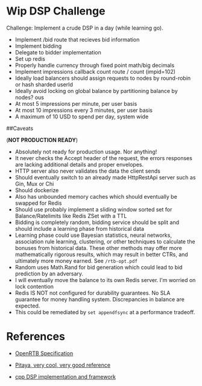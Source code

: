 # Wip DSP Challenge

Challenge: Implement a crude DSP in a day (while learning go).
 * Implement /bid route that recieves bid information
 * Implement bidding
 * Delegate to bidder implementation
 * Set up redis
 * Properly handle currency through fixed point math/big decimals
 * Implement impressions callback count route / count (impid=102)
 * Ideally load balancers should assign requests to nodes by round-robin or hash sharded userId
 * Ideally avoid locking on global balance by partitioning balance by nodes?
ous
 * At most 5 impressions per minute, per user basis
 * At most 10 impressions every 3 minutes, per user basis
 * A maximum of 10 USD to spend per day, system wide

##Caveats

(**NOT PRODUCTION READY**)
* Absolutely not ready for production usage. Nor anything!
* It never checks the Accept header of the request, the errors responses are lacking additional details and proper envelopes. 
* HTTP server also never validates the data the client sends
* Should eventually switch to an already made HttpRestApi server such as Gin, Mux or Chi
* Should dockerize
* Also has unbounded memory caches which should eventually be swapped for Redis
* Should use probably implement a sliding window sorted set for Balance/Ratelimits like Redis ZSet with a TTL
* Bidding is completely random, bidding service should be split and should include a learning phase from historical data
* Learning phase could use Bayesian statistics, neural networks, association rule learning,
  clustering, or other techniques to calculate the bonuses from historical data. These other methods
  may offer more mathematically rigorous results, which may result in better
  CTRs, and ultimately more money earned. See `/rtb-opt.pdf`
* Random uses Math.Rand for bid generation which could lead to bid prediction by an adversary.
* I will eventually move the balance to its own Redis server. I'm worried on lock contention
* Redis IS NOT not configured for durability guarantees. No SLA guarantee for money handling system. Discrepancies in balance are expected.
* This could be remediated by `set appendfsync` at a performance tradeoff.


# References
* [OpenRTB Specification](https://www.iab.com/wp-content/uploads/2016/03/OpenRTB-API-Specification-Version-2-5-FINAL.pdf)

* [Pitaya, very cool, very good reference](https://github.com/topfreegames/pitaya)

* [cpp DSP implementation and framework](https://github.com/venediktov/vanilla-rtb/blob/master/examples/bidder/multi_bidder.cpp)
